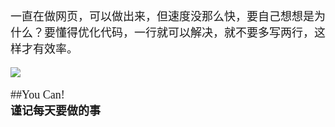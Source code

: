 <font face="微软雅黑" size=4>
一直在做网页，可以做出来，但速度没那么快，要自己想想是为什么？要懂得优化代码，一行就可以解决，就不要多写两行，这样才有效率。

![](http://p1.bqimg.com/567571/46219f1504f8f7e4.png)    

##You Can!  
**谨记每天要做的事**
</font>